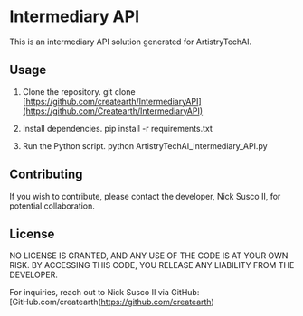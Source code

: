 # Intermediary API

This is an intermediary API solution generated for ArtistryTechAI.

## Usage

1. Clone the repository.
   git clone [https://github.com/createarth/IntermediaryAPI](https://github.com/Createarth/IntermediaryAPI)

2. Install dependencies.
   pip install -r requirements.txt

3. Run the Python script.
   python ArtistryTechAI_Intermediary_API.py

## Contributing

If you wish to contribute, please contact the developer, Nick Susco II, for potential collaboration.

## License

NO LICENSE IS GRANTED, AND ANY USE OF THE CODE IS AT YOUR OWN RISK. BY ACCESSING THIS CODE, YOU RELEASE ANY LIABILITY FROM THE DEVELOPER.

For inquiries, reach out to Nick Susco II via GitHub: [GitHub.com/createarth(https://github.com/createarth)
